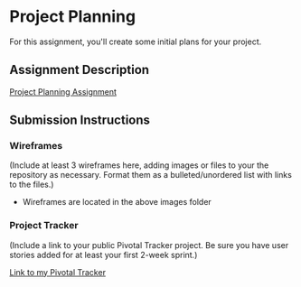 # Project Planning
For this assignment, you'll create some initial plans for your project.

## Assignment Description
[Project Planning Assignment](https://education.launchcode.org/liftoff/assignments/planning/)

## Submission Instructions

### Wireframes

(Include at least 3 wireframes here, adding images or files to your the repository as necessary. Format them as a bulleted/unordered list with links to the files.)

* Wireframes are located in the above images folder

### Project Tracker

(Include a link to your public Pivotal Tracker project. Be sure you have user stories added for at least your first 2-week sprint.)

[Link to my Pivotal Tracker](https://www.pivotaltracker.com/n/projects/2160767)
